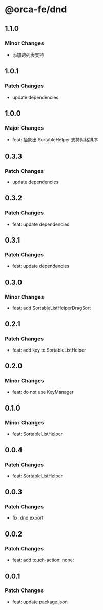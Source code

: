 # @orca-fe/dnd

## 1.1.0

### Minor Changes

- 添加跨列表支持

## 1.0.1

### Patch Changes

- update dependencies

## 1.0.0

### Major Changes

- feat: 抽象出 SortableHelper 支持网格排序

## 0.3.3

### Patch Changes

- update dependencies

## 0.3.2

### Patch Changes

- feat: update dependencies

## 0.3.1

### Patch Changes

- feat: update dependencies

## 0.3.0

### Minor Changes

- feat: add SortableListHelperDragSort

## 0.2.1

### Patch Changes

- feat: add key to SortableListHelper

## 0.2.0

### Minor Changes

- feat: do not use KeyManager

## 0.1.0

### Minor Changes

- feat: SortableListHelper

## 0.0.4

### Patch Changes

- feat: SortableListHelper

## 0.0.3

### Patch Changes

- fix: dnd export

## 0.0.2

### Patch Changes

- feat: add touch-action: none;

## 0.0.1

### Patch Changes

- feat: update package.json
